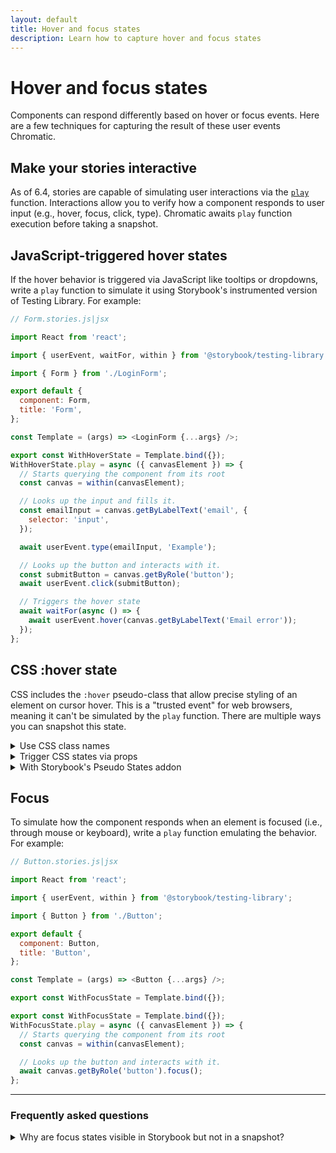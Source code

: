 ```yaml
---
layout: default
title: Hover and focus states
description: Learn how to capture hover and focus states
---
```


# Hover and focus states

Components can respond differently based on hover or focus events. Here are a few techniques for capturing the result of these user events Chromatic.

## Make your stories interactive

As of 6.4, stories are capable of simulating user interactions via the [`play`](https://storybook.js.org/docs/react/writing-stories/play-function) function. Interactions allow you to verify how a component responds to user input (e.g., hover, focus, click, type). Chromatic awaits `play` function execution before taking a snapshot.

## JavaScript-triggered hover states

If the hover behavior is triggered via JavaScript like tooltips or dropdowns, write a `play` function to simulate it using Storybook's instrumented version of Testing Library. For example:

```js
// Form.stories.js|jsx

import React from 'react';

import { userEvent, waitFor, within } from '@storybook/testing-library';

import { Form } from './LoginForm';

export default {
  component: Form,
  title: 'Form',
};

const Template = (args) => <LoginForm {...args} />;

export const WithHoverState = Template.bind({});
WithHoverState.play = async ({ canvasElement }) => {
  // Starts querying the component from its root
  const canvas = within(canvasElement);

  // Looks up the input and fills it.
  const emailInput = canvas.getByLabelText('email', {
    selector: 'input',
  });

  await userEvent.type(emailInput, 'Example');

  // Looks up the button and interacts with it.
  const submitButton = canvas.getByRole('button');
  await userEvent.click(submitButton);

  // Triggers the hover state
  await waitFor(async () => {
    await userEvent.hover(canvas.getByLabelText('Email error'));
  });
};
```

## CSS :hover state

CSS includes the `:hover` pseudo-class that allow precise styling of an element on cursor hover. This is a "trusted event" for web browsers, meaning it can't be simulated by the `play` function. There are multiple ways you can snapshot this state.

<details>

  <summary>Use CSS class names</summary>

Add a CSS class name that mirrors the states you're trying to test (e.g., `hover`, `active`):

```css
/* Component styles */
MyComponent:hover,
MyComponent.hover {
  background: purple;
}

MyComponent:active,
MyComponent.active {
  background: green;
}
```

Then write a story that utilizes the class name:

```js
// MyComponent.stories.js|jsx

import { MyComponent } from './MyComponent';

export default {
  component: MyComponent,
  title: 'MyComponent',
};

const Template = (args) => <MyComponent {...args} />;

export const HoverStatewithClass = Template.bind({});

HoverStatewithClass.args = {
  ...HoverState.args,
  className: 'hover',
};

export const ActiveStatewithClass = Template.bind({});
ActiveStatewithClass.args = {
  ...ActiveState.args,
  className: 'active',
};
```

You can also extend this technique using a JS wrapper that [automates adding a class](https://github.com/Workday/canvas-kit/pull/377/files).

</details>

<details>

  <summary>Trigger CSS states via props</summary>

Although not recommended, you can test an element's states by creating a separate "pure" stateless component. Then use it to test the exact configurations you are after via props. For example:

```js
// MyComponent.js|jsx

export function MyComponent({ isHovered, isActive, label }) {
  return (
    <Button isHovered={isHovered} isActive={isActive}>
      {label}
    </Button>
  );
}

MyComponent.defaultProps = {
  isHovered: false,
  isActive: false,
  label: 'Submit',
};
```

You can write the following story to trigger the props:

```js
// MyComponent.stories.js|jsx

import { MyComponent } from './MyComponent';

export default {
  component: MyComponent,
  title: 'MyComponent',
};


const Template = (args) => <MyComponent {...args}/>;

export const HoverState = Template.bind({});

HoverState.args = {
  isHovered: true,
  label: `I'm :hover`
};

export const ActiveState = Template.bind({});
ActiveState.args = {
  isActive: true,
  label: `I'm :active`
}:
```

</details>

<details>
<summary>With Storybook's Pseudo States addon</summary>

For atomic, functional components with CSS pseudo-classes (e.g., `hover`, `active`), try the [Storybook's Pseudo States addon](https://storybook.js.org/addons/storybook-addon-pseudo-states) to test pseudo states. For example:

```js
// Button.stories.js|jsx

import React from 'react';

import { Button } from './Button';

export default {
  component: Button,
  title: 'Button',
};

const Template = (args) => <Button {...args} />;

export const WithHoverState = Template.bind({});
WithHoverState.args = {
  size: 'small',
  label: 'Button',
};

WithHoverState.parameters = {
  // Toggles the component hover state via parameter.
  pseudo: { hover: true },
};
```

</details>

## Focus

To simulate how the component responds when an element is focused (i.e., through mouse or keyboard), write a `play` function emulating the behavior. For example:

```js
// Button.stories.js|jsx

import React from 'react';

import { userEvent, within } from '@storybook/testing-library';

import { Button } from './Button';

export default {
  component: Button,
  title: 'Button',
};

const Template = (args) => <Button {...args} />;

export const WithFocusState = Template.bind({});

export const WithFocusState = Template.bind({});
WithFocusState.play = async ({ canvasElement }) => {
  // Starts querying the component from its root
  const canvas = within(canvasElement);

  // Looks up the button and interacts with it.
  await canvas.getByRole('button').focus();
};
```

---

### Frequently asked questions

<details>

  <summary>Why are focus states visible in Storybook but not in a snapshot?</summary>

Snapshots can sometimes exclude outline and other focus styles because Chromatic trims each snapshot to the dimensions of the root node of the story.

To capture those styles, wrap the story in a [decorator](https://storybook.js.org/docs/react/writing-stories/decorators#component-decorators) that adds slight padding.

```js
// MyComponent.stories.js|jsx

import { MyComponent } from './MyComponent';

export default {
  component: MyComponent,
  decorators:  [(Story) => {% raw %}<div style={{ padding: '1em' }}{% endraw %}><Story/></div>],
  title: 'Example Story',
};
```

</details>
